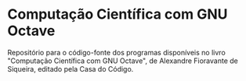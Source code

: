 # Computação Científica com GNU Octave
Repositório para o código-fonte dos programas disponíveis no livro 
"Computação Científica com GNU Octave", de Alexandre Fioravante de 
Siqueira, editado pela Casa do Código.
